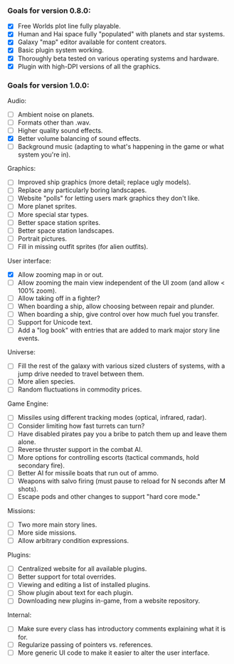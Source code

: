 ### Goals for version 0.8.0:

- [x] Free Worlds plot line fully playable.
- [x] Human and Hai space fully "populated" with planets and star systems.
- [x] Galaxy "map" editor available for content creators.
- [x] Basic plugin system working.
- [x] Thoroughly beta tested on various operating systems and hardware.
- [x] Plugin with high-DPI versions of all the graphics.

### Goals for version 1.0.0:

Audio:

- [ ] Ambient noise on planets.
- [ ] Formats other than .wav.
- [ ] Higher quality sound effects.
- [x] Better volume balancing of sound effects.
- [ ] Background music (adapting to what's happening in the game or what system you're in).

Graphics:

- [ ] Improved ship graphics (more detail; replace ugly models).
- [ ] Replace any particularly boring landscapes.
- [ ] Website "polls" for letting users mark graphics they don't like.
- [ ] More planet sprites.
- [ ] More special star types.
- [ ] Better space station sprites.
- [ ] Better space station landscapes.
- [ ] Portrait pictures.
- [ ] Fill in missing outfit sprites (for alien outfits).

User interface:

- [x] Allow zooming map in or out.
- [ ] Allow zooming the main view independent of the UI zoom (and allow < 100% zoom).
- [ ] Allow taking off in a fighter?
- [ ] When boarding a ship, allow choosing between repair and plunder.
- [ ] When boarding a ship, give control over how much fuel you transfer.
- [ ] Support for Unicode text.
- [ ] Add a "log book" with entries that are added to mark major story line events.

Universe:

- [ ] Fill the rest of the galaxy with various sized clusters of systems, with a jump drive needed to travel between them.
- [ ] More alien species.
- [ ] Random fluctuations in commodity prices.

Game Engine:

- [ ] Missiles using different tracking modes (optical, infrared, radar).
- [ ] Consider limiting how fast turrets can turn?
- [ ] Have disabled pirates pay you a bribe to patch them up and leave them alone.
- [ ] Reverse thruster support in the combat AI.
- [ ] More options for controlling escorts (tactical commands, hold secondary fire).
- [ ] Better AI for missile boats that run out of ammo.
- [ ] Weapons with salvo firing (must pause to reload for N seconds after M shots).
- [ ] Escape pods and other changes to support "hard core mode."

Missions:

- [ ] Two more main story lines.
- [ ] More side missions.
- [ ] Allow arbitrary condition expressions.

Plugins:

- [ ] Centralized website for all available plugins.
- [ ] Better support for total overrides.
- [ ] Viewing and editing a list of installed plugins.
- [ ] Show plugin about text for each plugin.
- [ ] Downloading new plugins in-game, from a website repository.

Internal:

- [ ] Make sure every class has introductory comments explaining what it is for.
- [ ] Regularize passing of pointers vs. references.
- [ ] More generic UI code to make it easier to alter the user interface.